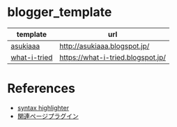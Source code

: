 # blogger_template

template | url
-------- | ---
[asukiaaa](./asukiaaa.html) | http://asukiaaa.blogspot.jp/
[what-i-tried](./what-i-tried.html) | https://what-i-tried.blogspot.jp/

# References
- [syntax highlighter](http://alexgorbatchev.com/SyntaxHighlighter/)
- [関連ページプラグイン](http://corp.shisuh.com/milliard%E9%96%A2%E9%80%A3%E3%83%9A%E3%83%BC%E3%82%B8%E3%83%97%E3%83%A9%E3%82%B0%E3%82%A4%E3%83%B3%E3%81%AB%E3%81%A4%E3%81%84%E3%81%A6/)
